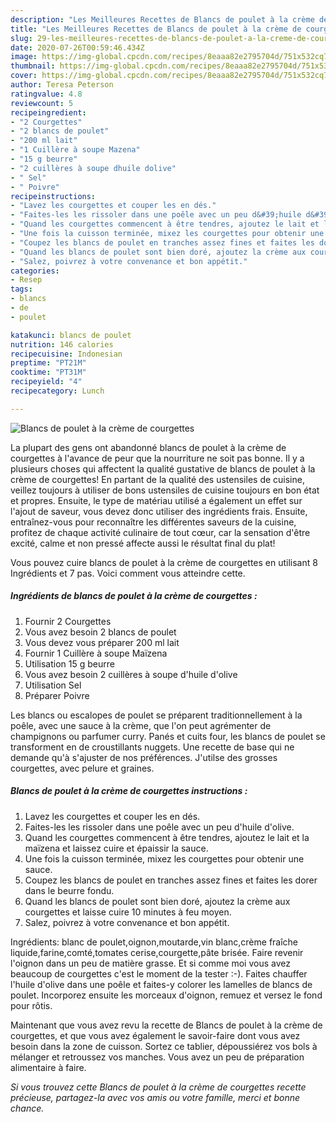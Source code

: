 ```yaml
---
description: "Les Meilleures Recettes de Blancs de poulet à la crème de courgettes"
title: "Les Meilleures Recettes de Blancs de poulet à la crème de courgettes"
slug: 29-les-meilleures-recettes-de-blancs-de-poulet-a-la-creme-de-courgettes
date: 2020-07-26T00:59:46.434Z
image: https://img-global.cpcdn.com/recipes/8eaaa82e2795704d/751x532cq70/blancs-de-poulet-a-la-creme-de-courgettes-photo-principale-de-la-recette.jpg
thumbnail: https://img-global.cpcdn.com/recipes/8eaaa82e2795704d/751x532cq70/blancs-de-poulet-a-la-creme-de-courgettes-photo-principale-de-la-recette.jpg
cover: https://img-global.cpcdn.com/recipes/8eaaa82e2795704d/751x532cq70/blancs-de-poulet-a-la-creme-de-courgettes-photo-principale-de-la-recette.jpg
author: Teresa Peterson
ratingvalue: 4.8
reviewcount: 5
recipeingredient:
- "2 Courgettes"
- "2 blancs de poulet"
- "200 ml lait"
- "1 Cuillère à soupe Mazena"
- "15 g beurre"
- "2 cuillères à soupe dhuile dolive"
- " Sel"
- " Poivre"
recipeinstructions:
- "Lavez les courgettes et couper les en dés."
- "Faites-les les rissoler dans une poêle avec un peu d&#39;huile d&#39;olive."
- "Quand les courgettes commencent à être tendres, ajoutez le lait et la maïzena et laissez cuire et épaissir la sauce."
- "Une fois la cuisson terminée, mixez les courgettes pour obtenir une sauce."
- "Coupez les blancs de poulet en tranches assez fines et faites les dorer dans le beurre fondu."
- "Quand les blancs de poulet sont bien doré, ajoutez la crème aux courgettes et laisse cuire 10 minutes à feu moyen."
- "Salez, poivrez à votre convenance et bon appétit."
categories:
- Resep
tags:
- blancs
- de
- poulet

katakunci: blancs de poulet 
nutrition: 146 calories
recipecuisine: Indonesian
preptime: "PT21M"
cooktime: "PT31M"
recipeyield: "4"
recipecategory: Lunch

---
```



![Blancs de poulet à la crème de courgettes](https://img-global.cpcdn.com/recipes/8eaaa82e2795704d/751x532cq70/blancs-de-poulet-a-la-creme-de-courgettes-photo-principale-de-la-recette.jpg)

La plupart des gens ont abandonné blancs de poulet à la crème de courgettes à l'avance de peur que la nourriture ne soit pas bonne. Il y a plusieurs choses qui affectent la qualité gustative de blancs de poulet à la crème de courgettes! En partant de la qualité des ustensiles de cuisine, veillez toujours à utiliser de bons ustensiles de cuisine toujours en bon état et propres. Ensuite, le type de matériau utilisé a également un effet sur l'ajout de saveur, vous devez donc utiliser des ingrédients frais. Ensuite, entraînez-vous pour reconnaître les différentes saveurs de la cuisine, profitez de chaque activité culinaire de tout cœur, car la sensation d'être excité, calme et non pressé affecte aussi le résultat final du plat!

<!--inarticleads1-->

Vous pouvez cuire blancs de poulet à la crème de courgettes en utilisant 8 Ingrédients et 7 pas. Voici comment vous atteindre cette.

##### Ingrédients de blancs de poulet à la crème de courgettes :

1. Fournir 2 Courgettes
1. Vous avez besoin 2 blancs de poulet
1. Vous devez vous préparer 200 ml lait
1. Fournir 1 Cuillère à soupe Maïzena
1. Utilisation 15 g beurre
1. Vous avez besoin 2 cuillères à soupe d&#39;huile d&#39;olive
1. Utilisation  Sel
1. Préparer  Poivre


Les blancs ou escalopes de poulet se préparent traditionnellement à la poêle, avec une sauce à la crème, que l&#39;on peut agrémenter de champignons ou parfumer curry. Panés et cuits four, les blancs de poulet se transforment en de croustillants nuggets. Une recette de base qui ne demande qu&#39;à s&#39;ajuster de nos préférences. J&#39;utilse des grosses courgettes, avec pelure et graines. 

<!--inarticleads2-->

##### Blancs de poulet à la crème de courgettes instructions :

1. Lavez les courgettes et couper les en dés.
1. Faites-les les rissoler dans une poêle avec un peu d&#39;huile d&#39;olive.
1. Quand les courgettes commencent à être tendres, ajoutez le lait et la maïzena et laissez cuire et épaissir la sauce.
1. Une fois la cuisson terminée, mixez les courgettes pour obtenir une sauce.
1. Coupez les blancs de poulet en tranches assez fines et faites les dorer dans le beurre fondu.
1. Quand les blancs de poulet sont bien doré, ajoutez la crème aux courgettes et laisse cuire 10 minutes à feu moyen.
1. Salez, poivrez à votre convenance et bon appétit.


Ingrédients: blanc de poulet,oignon,moutarde,vin blanc,crème fraîche liquide,farine,comté,tomates cerise,courgette,pâte brisée. Faire revenir l&#39;oignon dans un peu de matière grasse. Et si comme moi vous avez beaucoup de courgettes c&#39;est le moment de la tester :-). Faites chauffer l&#39;huile d&#39;olive dans une poêle et faites-y colorer les lamelles de blancs de poulet. Incorporez ensuite les morceaux d&#39;oignon, remuez et versez le fond pour rôtis. 

<!--inarticleads1-->

<p>
Maintenant que vous avez revu la recette de Blancs de poulet à la crème de courgettes, et que vous avez également le savoir-faire dont vous avez besoin dans la zone de cuisson. Sortez ce tablier, dépoussiérez vos bols à mélanger et retroussez vos manches. Vous avez un peu de préparation alimentaire à faire.
</p>

<p>
<i>Si vous trouvez cette Blancs de poulet à la crème de courgettes recette précieuse, partagez-la avec vos amis ou votre famille, merci et bonne chance.</i>
</p>
